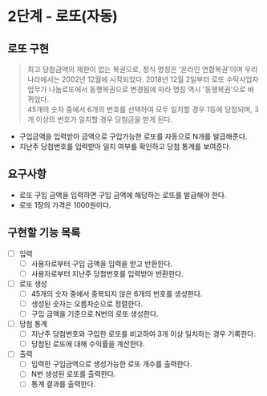 # 2단계 - 로또(자동)

## 로또 구현
> 최고 당첨금액의 제한이 없는 복권으로, 정식 명칭은 ‘온라인 연합복권’이며 우리나라에서는 2002년 12월에 시작되었다. 
> 2018년 12월 2일부터 로또 수탁사업자 업무가 나눔로또에서 동행복권으로 변경됨에 따라 명칭 역시 '동행복권'으로 바뀌었다.
> <br/>
> 45개의 숫자 중에서 6개의 번호를 선택하여 모두 일치할 경우 1등에 당첨되며, 3개 이상의 번호가 일치할 경우 당첨금을 받게 된다.

- 구입금액을 입력받아 금액으로 구입가능한 로또를 자동으로 N개를 발급해준다.</br>
- 지난주 당첨번호를 입력받아 일치 여부를 확인하고 당첨 통계를 보여준다.

## 요구사항
- 로또 구입 금액을 입력하면 구입 금액에 해당하는 로또를 발급해야 한다.
- 로또 1장의 가격은 1000원이다.

## 구현할 기능 목록
- [ ] 입력
    - [ ] 사용자로부터 구입 금액을 입력을 받고 반환한다.
    - [ ] 사용자로부터 지난주 당첨번호를 입력받아 반환한다.
- [ ] 로또 생성
    - [ ] 45개의 숫자 중에서 중복되지 않은 6개의 번호를 생성한다.
    - [ ] 생성된 숫자는 오름차순으로 정렬한다.
    - [ ] 구입 금액을 기준으로 N번의 로또 생성한다.
- [ ] 당첨 통계
  - [ ] 지난주 당첨번호와 구입한 로또를 비교하여 3개 이상 일치하는 경우 기록한다.
  - [ ] 당첨된 로또에 대해 수익률을 계산한다.
- [ ] 출력
  - [ ] 입력한 구입금액으로 생성가능한 로또 개수를 출력한다. 
  - [ ] N번 생성된 로또를 출력한다.
  - [ ] 통계 결과를 출력한다.